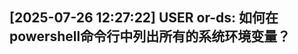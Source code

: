 [2025-07-26 12:27:22] USER or-ds:
如何在powershell命令行中列出所有的系统环境变量？
----------------------------------------
